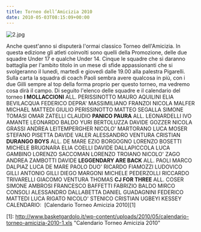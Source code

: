 ```yaml
---
title: Torneo dell’Amicizia 2010
date: 2010-05-03T08:15:09+00:00
---
```

![2.jpg](http://www.basketgardolo.it/wp-content/uploads/2009/08/2.jpg)

Anche quest'anno si disputerà l'ormai classico Torneo dell'Amicizia. In questa edizione gli atleti coinvolti sono quelli della Promozione, delle due squadre Under 17 e qualche Under 14. Cinque le squadre che si daranno battaglia per l'ambito titolo in un mese di sfide appassionanti che si svolgeranno il lunedì, martedì e giovedì dalle 19.00 alla palestra Pigarelli. Sulla carta la squadra di coach Paoli sembra avere qualcosa in più, con i due Gilli sempre al top della forma proprio per questo torneo, ma vedremo cosa dirà il campo. Di seguito l'elenco delle squadre e il calendario del torneo **I MOLLACCIONI** ALL. PERISSINOTTO MAURO AQUILINI ELIA BEVILACQUA FEDERICO DEPRA' MASSIMILIANO FRANZOI NICOLA MALFER MICHAEL MATTEDI GIULIO PERISSINOTTO MATTEO SEGALLA SIMONE TOMASI OMAR ZATELLI CLAUDIO **PANICO PAURA** ALL. LEONARDELLI IVO AMANTE LEONARDO BALDO YURI BERTOLUZZA DAVIDE GOZZER NICOLA GRASSI ANDREA LEITEMPERGHER NICOLO' MARTORANO LUCA MOSER STEFANO PISETTA DAVIDE VALER ALESSANDRO VENTURA CRISTIAN **DURANGO BOYS** ALL. DE MARE EZIO BORGOGNO LORENZO BOSETTI MICHELE BRUGNARA ELIA COELLI DAVIDE DALLAPICCOLA LUCA GAMBINO LORENZO SACCOMAN LORENZO TROIANO NICOLO' ZAGO ANDREA ZAMBOTTI DAVIDE **LEGGENDARY ARE BACK** ALL. PAOLI MARCO DALPIAZ LUCA DE MARE PAOLO DUO' RICARDO FIAMOZZI LUDOVICO GILLI ANTONIO GILLI DIEGO MARGONI MICHELE PEDERZOLLI RICCARDO TRIVARELLI GIACOMO VENTURA THOMAS **CJ FOR THREE** ALL. COSER SIMONE AMBROSI FRANCESCO BAFFETTI FABRIZIO BALDO MIRCO CONSOLI ALESSANDRO DALLABETTA DANIEL GUADAGNINI FEDERICO MATTEDI LUCA RIGATO NICOLO' STENICO CRISTIAN UGBEYI KESSEY CALENDARIO:  \[Calendario Torneo Amicizia 2010\]\[1\]

\[1\]: http://www.basketgardolo.it/wp-content/uploads/2010/05/calendario-torneo-amicizia-2010-1.xls "Calendario Torneo Amicizia 2010"